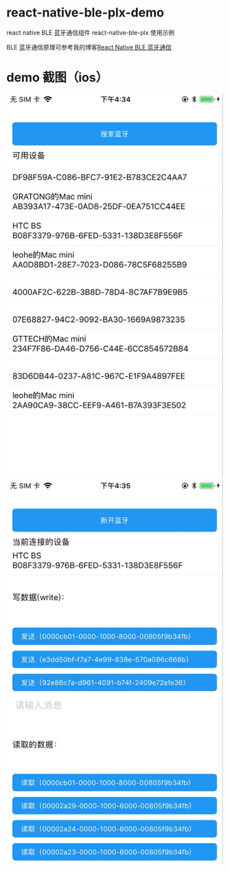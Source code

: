 # react-native-ble-plx-demo

react native BLE 蓝牙通信组件 react-native-ble-plx 使用示例

<!-- 如果在项目中使用了AndroidX，在安装react-native-ble-plx或yarn install后请执行npx jetify命令 -->

BLE 蓝牙通信原理可参考我的博客[React Native BLE 蓝牙通信](http://blog.csdn.net/withings/article/details/71378562)

# demo 截图（ios）

![搜索](https://github.com/zhanguangao/react-native-ble-plx-demo/blob/next/src/assets/scan.jpg?raw=true)
<br>
![已连接](https://github.com/zhanguangao/react-native-ble-plx-demo/blob/next/src/assets/connect.jpg?raw=true)
